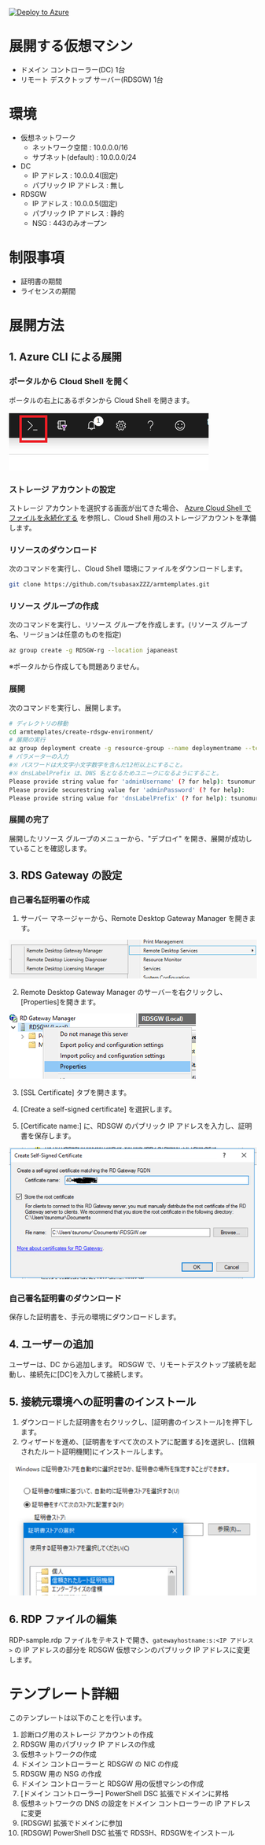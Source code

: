 [![Deploy to Azure](https://azuredeploy.net/deploybutton.png)](https://azuredeploy.net/)

# 展開する仮想マシン
- ドメイン コントローラー(DC) 1台
- リモート デスクトップ サーバー(RDSGW) 1台

# 環境
- 仮想ネットワーク
    - ネットワーク空間 : 10.0.0.0/16
    - サブネット(default) : 10.0.0.0/24
- DC
    - IP アドレス : 10.0.0.4(固定)
    - パブリック IP アドレス : 無し
- RDSGW
    - IP アドレス : 10.0.0.5(固定)
    - パブリック IP アドレス : 静的
    - NSG : 443のみオープン

# 制限事項
- 証明書の期間
- ライセンスの期間

# 展開方法
## 1. Azure CLI による展開
### ポータルから Cloud Shell を開く
ポータルの右上にあるボタンから Cloud Shell を開きます。

![cs](https://raw.githubusercontent.com/tsubasaxZZZ/armtemplates/master/create-rdsgw-environment/asset/cs.png)

### ストレージ アカウントの設定
ストレージ アカウントを選択する画面が出てきた場合、
[Azure Cloud Shell でファイルを永続化する](https://docs.microsoft.com/ja-jp/azure/cloud-shell/persisting-shell-storage) を参照し、Cloud Shell 用のストレージアカウントを準備します。

### リソースのダウンロード
次のコマンドを実行し、Cloud Shell 環境にファイルをダウンロードします。
```Bash
git clone https://github.com/tsubasaxZZZ/armtemplates.git
```

### リソース グループの作成
次のコマンドを実行し、リソース グループを作成します。(リソース グループ名、リージョンは任意のものを指定)
```Bash
az group create -g RDSGW-rg --location japaneast
```
※ポータルから作成しても問題ありません。

### 展開
次のコマンドを実行し、展開します。
```Bash
# ディレクトリの移動
cd armtemplates/create-rdsgw-environment/
# 展開の実行
az group deployment create -g resource-group --name deploymentname --template-file create_RDS_gateway.json --no-wait
# パラメーターの入力
#※ パスワードは大文字小文字数字を含んだ12桁以上にすること。
#※ dnsLabelPrefix は、DNS 名となるためユニークになるようにすること。
Please provide string value for 'adminUsername' (? for help): tsunomur
Please provide securestring value for 'adminPassword' (? for help):
Please provide string value for 'dnsLabelPrefix' (? for help): tsunomur1116
```

### 展開の完了
展開したリソース グループのメニューから、"デプロイ" を開き、展開が成功していることを確認します。

## 3. RDS Gateway の設定
### 自己署名証明署の作成
1. サーバー マネージャーから、Remote Desktop Gateway Manager を開きます。

![rdgwm1](https://raw.githubusercontent.com/tsubasaxZZZ/armtemplates/master/create-rdsgw-environment/asset/rdgwm1.PNG)

2. Remote Desktop Gateway Manager のサーバーを右クリックし、[Properties]を開きます。

![rdgwm2](https://raw.githubusercontent.com/tsubasaxZZZ/armtemplates/master/create-rdsgw-environment/asset/rdgwm2.PNG)

3. [SSL Certificate] タブを開きます。

4. [Create a self-signed certificate] を選択します。

5. [Certificate name:] に、RDSGW のパブリック IP アドレスを入力し、証明書を保存します。

![rdgwm3](https://raw.githubusercontent.com/tsubasaxZZZ/armtemplates/master/create-rdsgw-environment/asset/rdgwm3.PNG)

### 自己署名証明書のダウンロード
保存した証明書を、手元の環境にダウンロードします。

## 4. ユーザーの追加
ユーザーは、DC から追加します。
RDSGW で、リモートデスクトップ接続を起動し、接続先に[DC]を入力して接続します。

## 5. 接続元環境への証明書のインストール
1. ダウンロードした証明書を右クリックし、[証明書のインストール]を押下します。
2. ウィザードを進め、[証明書をすべて次のストアに配置する]を選択し、[信頼されたルート証明機関]にインストールします。

![cc](https://raw.githubusercontent.com/tsubasaxZZZ/armtemplates/master/create-rdsgw-environment/asset/cc.PNG)

## 6. RDP ファイルの編集
RDP-sample.rdp ファイルをテキストで開き、`gatewayhostname:s:<IP アドレス>` の IP アドレスの部分を RDSGW 仮想マシンのパブリック IP アドレスに変更します。

# テンプレート詳細
このテンプレートは以下のことを行います。

1. 診断ログ用のストレージ アカウントの作成
2. RDSGW 用のパブリック IP アドレスの作成
3. 仮想ネットワークの作成
4. ドメイン コントローラーと RDSGW の NIC の作成
5. RDSGW 用の NSG の作成
6. ドメイン コントローラーと RDSGW 用の仮想マシンの作成
7. [ドメイン コントローラー] PowerShell DSC 拡張でドメインに昇格
8. 仮想ネットワークの DNS の設定をドメイン コントローラーの IP アドレスに変更
9. [RDSGW] 拡張でドメインに参加
10. [RDSGW] PowerShell DSC 拡張で RDSSH、RDSGWをインストール